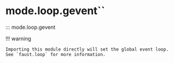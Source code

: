 # mode.loop.gevent``

::: mode.loop.gevent

!!! warning

    Importing this module directly will set the global event loop.
    See `faust.loop` for more information.
